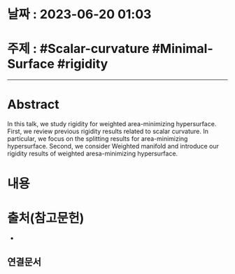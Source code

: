 # 날짜 : 2023-06-20 01:03

# 주제 : #Scalar-curvature #Minimal-Surface #rigidity
---
# Abstract
In this talk, we study rigidity for weighted area-minimizing hypersurface. First, we review previous rigidity results related to scalar curvature. In particular, we focus on the splitting results for area-minimizing hypersurface. Second, we consider Weighted manifold and introduce our rigidity results of weighted aresa-minimizing hypersurface.
# 내용
>
# 출처(참고문헌)
-

## 연결문서
